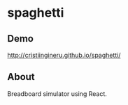 spaghetti
=========

Demo
---------
http://cristiingineru.github.io/spaghetti/

About
---------
Breadboard simulator using React.
